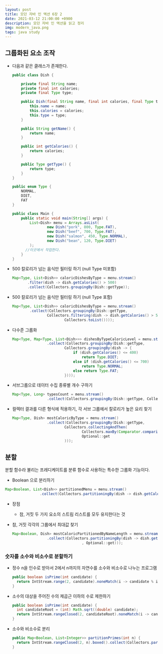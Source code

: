 ```yaml
---
layout: post
title: 모던 자바 인 액션 6장 2
date: 2021-03-12 21:00:00 +0900
description: 모던 자바 인 액션을 읽고 정리
img: modern_java.png
tags: java study
---
```


## 그룹화된 요소 조작

- 다음과 같은 클래스가 존재한다.

  ```java
  public class Dish {
  
      private final String name;
      private final int calories;
      private final Type type;
  
      public Dish(final String name, final int calories, final Type type) {
          this.name = name;
          this.calories = calories;
          this.type = type;
      }
  
      public String getName() {
          return name;
      }
  
      public int getCalories() {
          return calories;
      }
  
      public Type getType() {
          return type;
      }
  }
  
  public enum Type {
      NORMAL,
      DIET,
      FAT
  }
  
  public class Main {
      public static void main(String[] args) {
          List<Dish> menu = Arrays.asList(
                  new Dish("pork", 800, Type.FAT),
                  new Dish("beef", 700, Type.FAT),
                  new Dish("salmon", 450, Type.NORMAL),
                  new Dish("bean", 120, Type.DIET)
          );
        //이곳에서 작업한다.
      }
  }
  ```

- 500 칼로리가 넘는 음식만 필터링 하기 (null Type 미포함)

  ```java
  Map<Type, List<Dish>> caloricDishesByType = menu.stream()
         .filter(dish -> dish.getCalories() > 500)
         .collect(Collectors.groupingBy(Dish::getType));
  ```

- 500 칼로리가 넘는 음식만 필터링 하기 (null Type 포함)

  ```java
  Map<Type, List<Dish>> caloricDishesByType = menu.stream()
          .collect(Collectors.groupingBy(Dish::getType,
                  Collectors.filtering(dish -> dish.getCalories() > 500,
                          Collectors.toList())));
  ```

- 다수준 그룹화

  ```java
  Map<Type, Map<Type, List<Dish>>> dishesByTypeCaloricLevel = menu.stream()
                  .collect(Collectors.groupingBy(Dish::getType,
                          Collectors.groupingBy(dish -> {
                              if (dish.getCalories() <= 400)
                                  return Type.DIET;
                              else if (dish.getCalories() <= 700)
                                  return Type.NORMAL;
                              else return Type.FAT;
                          })));
  ```

- 서브그룹으로 데이터 수집 종류별 개수 구하기

  ```java
  Map<Type, Long> typesCount = menu.stream()
                  .collect(Collectors.groupingBy(Dish::getType, Collectors.counting()));
  ```

- 컬렉터 결과를 다른 형식에 적용하기, 각 서브 그룹에서 칼로리가 높은 요리 찾기

  ```java
  Map<Type, Dish> mostCaloricByType = menu.stream()
                  .collect(Collectors.groupingBy(Dish::getType,
                          Collectors.collectingAndThen(
                                  Collectors.maxBy(Comparator.comparingInt(Dish::getCalories)),
                                  Optional::get
                          )));
  ```


## 분할

분할 함수라 불리는 프레디케이트를 분류 함수로 사용하는 특수한 그룹화 기능이다.

- Boolean 으로 분리하기

```java
Map<Boolean, List<Dish>> partitionedMenu = menu.stream()
                .collect(Collectors.partitioningBy(dish -> dish.getCalories() <= 400));
```

- 장점

  - 참, 거짓 두 가지 요소의 스트림 리스트를 모두 유지한다는 것

- 참, 거짓 각각의 그룹에서 최대값 찾기

  ```java
  Map<Boolean, Dish> mostCaloricPartitionedByNameLength = menu.stream()
                  .collect(Collectors.partitioningBy(dish -> dish.getName().length() < 5, Collectors.collectingAndThen(Collectors.maxBy(Comparator.comparingInt(Dish::getCalories))
                                  , Optional::get)));
  ```

  

### 숫자를 소수와 비소수로 분할하기

- 정수 n을 인수로 받아서 2에서 n까지의 자연수를 소수와 비소수로 나누는 프로그램

  ```java
  public boolean isPrime(int candidate) {
  	return IntStream.range(2, candidate).noneMatch(i -> candidate % i == 0);
  }
  ```

- 소수의 대상을 주어진 수의 제곱근 이하의 수로 제한하기

  ```java
  public boolean isPrime(int candidate) {
  	int candidateRoot = (int) Math.sqrt((double) candidate);
  	return IntStream.rangeClosed(2, candidateRoot).noneMatch(i -> candidate % i == 0);
  }
  ```

- 소수와 비소수로 분리

  ```java
  public Map<Boolean, List<Integer>> partitionPrimes(int n) {
  	return IntStream.rangeClosed(2, n).boxed().collect(Collectors.partitioningBy(candidate -> isPrime(candidate)));
  }
  ```

  

